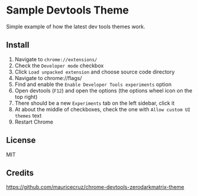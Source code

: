 Sample Devtools Theme
===

Simple example of how the latest dev tools themes work.

## Install

1. Navigate to `chrome://extensions/`
1. Check the `Developer mode` checkbox
1. Click `Load unpacked extension` and choose source code directory
1. Navigate to chrome://flags/
1. Find and enable the `Enable Developer Tools experiments` option
1. Open devtools (`F12`) and open the options (the options wheel icon on the top right)
1. There should be a new `Experiments` tab on the left sidebar, click it
1. At about the middle of checkboxes, check the one with `Allow custom UI themes` text
1. Restart Chrome

## License

MIT

## Credits

https://github.com/mauricecruz/chrome-devtools-zerodarkmatrix-theme